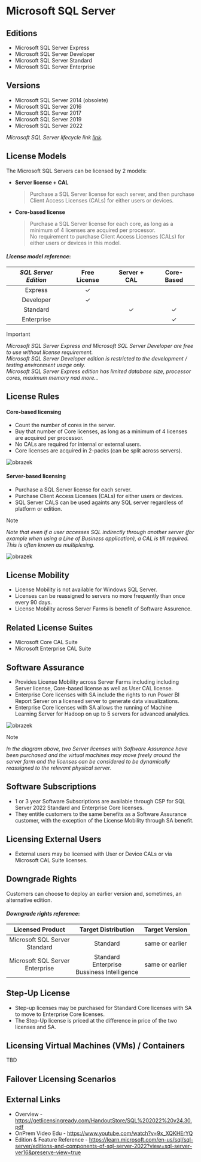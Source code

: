 # Microsoft SQL Server
## Editions
- Microsoft SQL Server Express
- Microsoft SQL Server Developer
- Microsoft SQL Server Standard
- Microsoft SQL Server Enterprise

## Versions
- Microsoft SQL Server 2014 (obsolete)
- Microsoft SQL Server 2016
- Microsoft SQL Server 2017
- Microsoft SQL Server 2019
- Microsoft SQL Server 2022

*Microsoft SQL Server lifecycle link [link](https://learn.microsoft.com/en-us/lifecycle/products/?products=sql-server).*

## License Models
The Microsoft SQL Servers can be licensed by 2 models:
- **Server license + CAL**
  > Purchase a SQL Server license for each server, and then purchase Client Access Licenses (CALs) for either users or devices.
- **Core-based license**
  > Purchase a SQL Server license for each core, as long as a minimum of 4 licenses are acquired per processor. <br>No requirement to purchase Client Access Licenses (CALs) for either users or devices in this model.
 
#### *License model reference*:
| **_SQL Server Edition_** | **Free License** | **Server + CAL** | **Core-Based** |
|:------------------------:|:----------------:|:----------------:|:--------------:|
| Express                  |         ✓        |                  |                |
| Developer                |         ✓        |                  |                |
| Standard                 |                  |         ✓        |        ✓       |
| Enterprise               |                  |                  |        ✓       |
  
> [!IMPORTANT]  
> *Microsoft SQL Server Express and Microsoft SQL Server Developer are free to use without license requirement.
> <br>Microsoft SQL Server Developer edition is restricted to the development / testing environment usage only.
> <br>Microsoft SQL Server Express edition has limited database size, processor cores, maximum memory nad more...*

## License Rules
#### Core-based licensing
- Count the number of cores in the server.
- Buy that number of Core licenses, as long as a minimum of 4 licenses are acquired per processor.
- No CALs are required for internal or external users.
- Core licenses are acquired in 2-packs (can be split across servers).
  
![obrazek](https://github.com/JiriSlof/KnowledgeBase/assets/168433423/9fe9b57d-9520-43b5-ba9f-624cae820dea)


#### Server-based licensing
- Purchase a SQL Server license for each server.
- Purchase Client Access Licenses (CALs) for either users or devices.
- SQL Server CALS can be used againts any SQL server regardless of platform or edition.

> [!NOTE] 
> *Note that even if a user accesses SQL indirectly through another server (for example when using a Line of Business application), a CAL is till required. This is often known as multiplexing.*

![obrazek](https://github.com/JiriSlof/KnowledgeBase/assets/168433423/f63e8e95-de5f-486d-a45a-b7a501a85920)


## License Mobility
- License Mobility is not available for Windows SQL Server.
- Licenses can be reassigned to servers no more frequently than once every 90 days.
- License Mobility across Server Farms is benefit of Software Assurence.

## Related License Suites
- Microsoft Core CAL Suite
- Microsoft Enterprise CAL Suite

## Software Assurance
- Provides License Mobility across Server Farms including including Server license, Core-based license as well as User CAL license.
- Enterprise Core licenses with SA include the rights to run Power BI Report Server on a licensed server to generate data visualizations.
- Enterprise Core licenses with SA allows the running of Machine Learning Server for Hadoop on up to 5 servers for advanced analytics.

![obrazek](https://github.com/JiriSlof/KnowledgeBase/assets/168433423/f2a7fcce-a03b-4b9a-8ad8-4b874c805e9e)

> [!NOTE] 
> *In the diagram above, two Server licenses with Software Assurance have been purchased and the virtual machines may move freely around the server farm and the licenses can be considered to be dynamically reassigned to the relevant physical server.*

## Software Subscriptions
- 1 or 3 year Software Subscriptions are available through CSP for SQL Server 2022 Standard and Enterprise Core licenses.
- They entitle customers to the same benefits as a Software Assurance customer, with the exception of the License Mobility through SA  benefit.

## Licensing External Users
- External users may be licensed with User or Device CALs or via Microsoft CAL Suite licenses.

## Downgrade Rights
Customers can choose to deploy an earlier version and, sometimes, an alternative edition.

#### *Downgrade rights reference*:
|         **Licensed Product**        	|               **Target Distribution**              	| **Target Version** 	|
|:-----------------------------------:	|:--------------------------------------------------:	|:------------------:	|
|  Microsoft SQL Server <br>Standard  	|                      Standard                      	|   same or earlier  	|
| Microsoft SQL Server <br>Enterprise 	| Standard <br>Enterprise <br>Bussiness Intelligence 	|   same or earlier  	|


## Step-Up License
- Step-up licenses may be purchased for Standard Core licenses with SA to move to Enterprise Core licenses.
- The Step-Up license is priced at the difference in price of the two licenses and SA.

## Licensing Virtual Machines (VMs) / Containers
TBD

## Failover Licensing Scenarios


## External Links
- Overview - https://getlicensingready.com/HandoutStore/SQL%202022%20v24.30.pdf
- OnPrem Video Edu - https://www.youtube.com/watch?v=9x_XQKHErYQ
- Edition & Feature Reference - https://learn.microsoft.com/en-us/sql/sql-server/editions-and-components-of-sql-server-2022?view=sql-server-ver16&preserve-view=true
